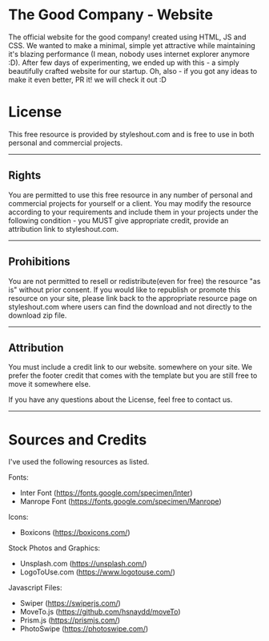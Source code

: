 # The Good Company - Website

The official website for the good company! created using HTML, JS and CSS. We wanted to make a minimal, simple yet attractive while maintaining it's blazing performance (I mean, nobody uses internet explorer anymore :D). After few days of experimenting, we ended up with this - a simply beautifully crafted website for our startup. Oh, also - if you got any ideas to make it even better, PR it! we will check it out :D


# License

This free resource is provided by styleshout.com and is free to use in 
both personal and commercial projects.

---


## Rights

You are permitted to use this free resource in any number of personal and commercial projects for 
yourself or a client. You may modify the resource according to your requirements and include them 
in your projects under the following condition - you MUST give appropriate credit, provide an 
attribution link to styleshout.com.

---

## Prohibitions

You are not permitted to resell or redistribute(even for free) the resource "as is" without 
prior consent. If you would like to republish or promote this resource on your site, please 
link back to the appropriate resource page on styleshout.com where users can find the download 
and not directly to the download zip file.

---

## Attribution

You must include a credit link to our website. somewhere on your site. 
We prefer the footer credit that comes with the template but you are still free to move it 
somewhere else.



If you have any questions about the License, feel free to contact us.

---

# Sources and Credits

I've used the following resources as listed.

Fonts:
 - Inter Font (https://fonts.google.com/specimen/Inter)
 - Manrope Font (https://fonts.google.com/specimen/Manrope)

Icons:
 - Boxicons (https://boxicons.com/)

Stock Photos and Graphics:
 - Unsplash.com (https://unsplash.com/)
 - LogoToUse.com (https://www.logotouse.com/)
 
Javascript Files:
 - Swiper (https://swiperjs.com/)
 - MoveTo.js (https://github.com/hsnaydd/moveTo)
 - Prism.js (https://prismjs.com/)
 - PhotoSwipe (https://photoswipe.com/)
